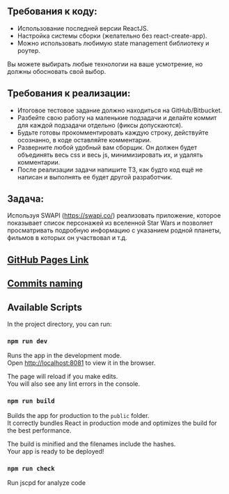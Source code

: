 ## Требования к коду:

- Использование последней версии ReactJS.
- Настройка системы сборки (желательно без react-create-app).
- Можно использовать любимую state management библиотеку и роутер.

Вы можете выбирать любые технологии на ваше усмотрение, но должны обосновать свой выбор.

## Требования к реализации:

- Итоговое тестовое задание должно находиться на GitHub/Bitbucket.
- Разбейте свою работу на маленькие подзадачи и делайте коммит для каждой подзадачи отдельно (фиксы допускаются).
- Будьте готовы прокомментировать каждую строку, действуйте осознанно, в коде оставляйте комментарии.
- Разверните любой удобный вам сборщик. Он должен будет объединять весь css и весь js, минимизировать их, и удалять комментарии.
- После реализации задачи напишите ТЗ, как будто код ещё не написан и выполнять ее будет другой разработчик.

## Задача:

Используя SWAPI (https://swapi.co/) реализовать приложение, которое показывает список персонажей из вселенной Star Wars и позволяет просматривать подробную информацию с указанием родной планеты, фильмов в которых он участвовал и т.д.


## [GitHub Pages Link](https://glebhihoho.github.io/vigbo/#/people)


## [Commits naming](https://github.com/artalar/blog/blob/master/src/pages/commits-naming.md)


## Available Scripts

In the project directory, you can run:

### `npm run dev`

Runs the app in the development mode.<br>
Open [http://localhost:8081](http://localhost:8081) to view it in the browser.

The page will reload if you make edits.<br>
You will also see any lint errors in the console.

### `npm run build`

Builds the app for production to the `public` folder.<br>
It correctly bundles React in production mode and optimizes the build for the best performance.

The build is minified and the filenames include the hashes.<br>
Your app is ready to be deployed!

### `npm run check`

Run jscpd for analyze code
